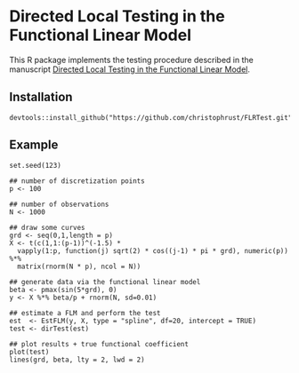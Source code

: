 # Directed Local Testing in the Functional Linear Model

This R package implements the testing procedure described in the manuscript 
[Directed Local Testing in the Functional Linear Model](https://christophrust.de/manuscripts/DLTFLR.pdf).

## Installation

```splus
devtools::install_github("https://github.com/christophrust/FLRTest.git")
```


## Example

```splus
set.seed(123)

## number of discretization points
p <- 100

## number of observations
N <- 1000

## draw some curves
grd <- seq(0,1,length = p)
X <- t(c(1,1:(p-1))^(-1.5) *
  vapply(1:p, function(j) sqrt(2) * cos((j-1) * pi * grd), numeric(p)) %*%
  matrix(rnorm(N * p), ncol = N))

## generate data via the functional linear model
beta <- pmax(sin(5*grd), 0)
y <- X %*% beta/p + rnorm(N, sd=0.01)

## estimate a FLM and perform the test
est  <- EstFLM(y, X, type = "spline", df=20, intercept = TRUE)
test <- dirTest(est)

## plot results + true functional coefficient
plot(test)
lines(grd, beta, lty = 2, lwd = 2)
```
